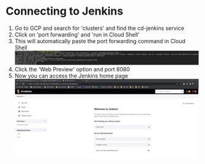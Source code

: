 # Connecting to Jenkins
1. Go to GCP and search for 'clusters' and find the cd-jenkins service
2. Click on 'port forwarding' and 'run in Cloud Shell'
3. This will automatically paste the port forwarding command in Cloud Shell
![cloud shell screenshot](/images/cloudshell-port-forward.png)
4. Click the 'Web Preview' option and port 8080
5. Now you can access the Jenkins home page
![jenkins home page](/images/jenkins-home-page.png)
